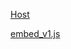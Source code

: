 [Host](https://www.jsdelivr.com/github)

[embed_v1.js](https://cdn.jsdelivr.net/gh/zheRobin/cdn@master/embed_v1.js)
